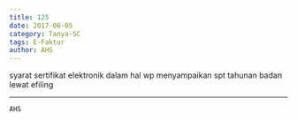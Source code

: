```yaml
---
title: 125
date: 2017-06-05
category: Tanya-SC
tags: E-Faktur
author: AHS
---
```


syarat sertifikat elektronik dalam hal wp menyampaikan spt tahunan badan lewat efiling

---



`AHS`
